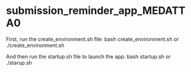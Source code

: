 # submission_reminder_app_MEDATTA0
First, run the create_environment.sh file:
bash create_environment.sh
or
./create_environment.sh

And then run the startup.sh file to launch the app:
bash startup.sh
or
./starup.sh
